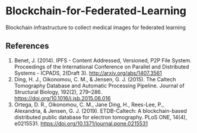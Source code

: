 # Blockchain-for-Federated-Learning
Blockchain infrastructure to collect medical images for federated learning

## References
1. Benet, J. (2014). IPFS - Content Addressed, Versioned, P2P File System. Proceedings of the International Conference on Parallel and Distributed Systems - ICPADS, 2(Draft 3). http://arxiv.org/abs/1407.3561
2. Ding, H. J., Oikonomou, C. M., & Jensen, G. J. (2015). The Caltech Tomography Database and Automatic Processing Pipeline. Journal of Structural Biology, 192(2), 279–286. https://doi.org/10.1016/j.jsb.2015.06.016
3. Ortega, D. R., Oikonomou, C. M., Jane Ding, H., Rees-Lee, P., Alexandria, & Jensen, G. J. (2019). ETDB-Caltech: A blockchain-based distributed public database for electron tomography. PLoS ONE, 14(4), e0215531. https://doi.org/10.1371/journal.pone.0215531
